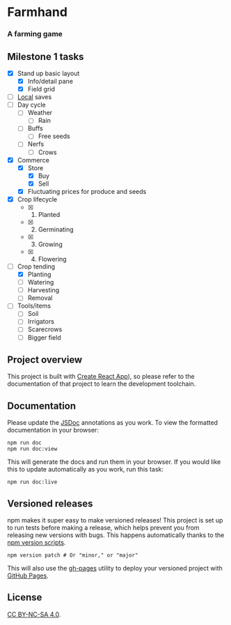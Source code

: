 # Farmhand

### A farming game

## Milestone 1 tasks

- [x] Stand up basic layout
  - [x] Info/detail pane
  - [x] Field grid
- [ ] [Local](https://github.com/localForage/localForage) saves
- [ ] Day cycle
  - [ ] Weather
    - [ ] Rain
  - [ ] Buffs
    - [ ] Free seeds
  - [ ] Nerfs
    - [ ] Crows
- [x] Commerce
  - [x] Store
    - [x] Buy
    - [x] Sell
  - [x] Fluctuating prices for produce and seeds
- [x] Crop lifecycle
  - [x] 1. Planted
  - [x] 2. Germinating
  - [x] 3. Growing
  - [x] 4. Flowering
- [ ] Crop tending
  - [x] Planting
  - [ ] Watering
  - [ ] Harvesting
  - [ ] Removal
- [ ] Tools/items
  - [ ] Soil
  - [ ] Irrigators
  - [ ] Scarecrows
  - [ ] Bigger field

## Project overview

This project is built with [Create React App](https://facebook.github.io/create-react-app/)), so please refer to the documentation of that project to learn the development toolchain.

## Documentation

Please update the [JSDoc](http://usejsdoc.org/) annotations as you work. To view the formatted documentation in your browser:

```
npm run doc
npm run doc:view
```

This will generate the docs and run them in your browser. If you would like this to update automatically as you work, run this task:

```
npm run doc:live
```

## Versioned releases

npm makes it super easy to make versioned releases! This project is set up to run tests before making a release, which helps prevent you from releasing new versions with bugs. This happens automatically thanks to the [npm version scripts](https://docs.npmjs.com/cli/version).

```
npm version patch # Or "minor," or "major"
```

This will also use the [gh-pages](https://github.com/tschaub/gh-pages) utility to deploy your versioned project with [GitHub Pages](https://pages.github.com/).

## License

[CC BY-NC-SA 4.0](https://creativecommons.org/licenses/by-nc-sa/4.0/legalcode).
